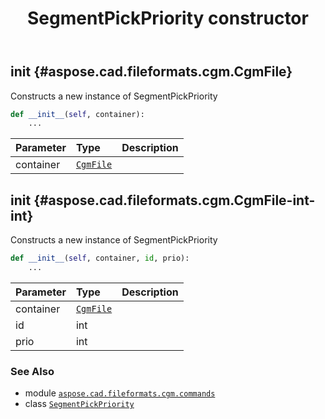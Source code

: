 ﻿---
title: SegmentPickPriority constructor
second_title: Aspose.CAD for Python via .NET API References
description: 
type: docs
weight: 10
url: /python-net/aspose.cad.fileformats.cgm.commands/segmentpickpriority/__init__/
is_root: false
---

## __init__ {#aspose.cad.fileformats.cgm.CgmFile}

Constructs a new instance of SegmentPickPriority



```python
def __init__(self, container):
    ...
```


| Parameter | Type | Description |
| :- | :- | :- |
| container | [`CgmFile`](/cad/python-net/aspose.cad.fileformats.cgm/cgmfile) |  |


## __init__ {#aspose.cad.fileformats.cgm.CgmFile-int-int}

Constructs a new instance of SegmentPickPriority



```python
def __init__(self, container, id, prio):
    ...
```


| Parameter | Type | Description |
| :- | :- | :- |
| container | [`CgmFile`](/cad/python-net/aspose.cad.fileformats.cgm/cgmfile) |  |
| id | int |  |
| prio | int |  |



### See Also
* module [`aspose.cad.fileformats.cgm.commands`](../../)
* class [`SegmentPickPriority`](/cad/python-net/aspose.cad.fileformats.cgm.commands/segmentpickpriority)
